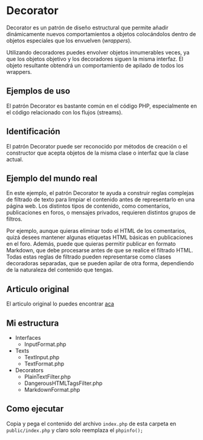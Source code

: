 # Decorator

Decorator es un patrón de diseño estructural que permite añadir dinámicamente nuevos comportamientos a objetos colocándolos dentro de objetos especiales que los envuelven (_wrappers_).

Utilizando decoradores puedes envolver objetos innumerables veces, ya que los objetos objetivo y los decoradores siguen la misma interfaz. El objeto resultante obtendrá un comportamiento de apilado de todos los wrappers.

## Ejemplos de uso

El patrón Decorator es bastante común en el código PHP, especialmente en el código relacionado con los flujos (streams).

## Identificación

El patrón Decorator puede ser reconocido por métodos de creación o el constructor que acepta objetos de la misma clase o interfaz que la clase actual.

## Ejemplo del mundo real

En este ejemplo, el patrón Decorator te ayuda a construir reglas complejas de filtrado de texto para limpiar el contenido antes de representarlo en una página web. Los distintos tipos de contenido, como comentarios, publicaciones en foros, o mensajes privados, requieren distintos grupos de filtros.

Por ejemplo, aunque quieras eliminar todo el HTML de los comentarios, quizá desees mantener algunas etiquetas HTML básicas en publicaciones en el foro. Además, puede que quieras permitir publicar en formato Markdown, que debe procesarse antes de que se realice el filtrado HTML. Todas estas reglas de filtrado pueden representarse como clases decoradoras separadas, que se pueden apilar de otra forma, dependiendo de la naturaleza del contenido que tengas.

## Articulo original

El articulo original lo puedes encontrar [aca](https://refactoring.guru/es/design-patterns/decorator/php/example#example-1)

## Mi estructura

- Interfaces
    - InputFormat.php
- Texts
    - TextInput.php
    - TextFormat.php
- Decorators
    - PlainTextFilter.php
    - DangerousHTMLTagsFilter.php
    - MarkdownFormat.php

## Como ejecutar

Copia y pega el contenido del archivo `index.php` de esta carpeta en `public/index.php` y claro solo reemplaza el `phpinfo();`